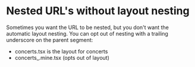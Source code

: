 # Nested URL's without layout nesting

Sometimes you want the URL to be nested, but you don't want the automatic layout nesting. You can opt out of nesting with a trailing underscore on the parent segment:

- concerts.tsx is the layout for concerts
- concerts_.mine.tsx (opts out of layout)
